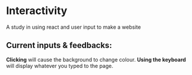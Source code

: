 # Interactivity
A study in using react and user input to make a website

## Current inputs & feedbacks:
**Clicking** will cause the background to change colour.
**Using the keyboard** will display whatever you typed to the page.
